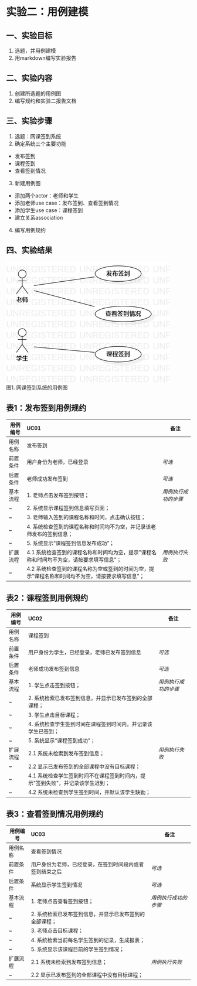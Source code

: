 # 实验二：用例建模

## 一、实验目标

1. 选题，并用例建模
3. 用markdown编写实验报告

## 二、实验内容

1. 创建所选题的用例图
2. 编写规约和实验二报告文档

## 三、实验步骤

1. 选题：网课签到系统
2. 确定系统三个主要功能 
- 发布签到
- 课程签到 
- 查看签到情况
3. 新建用例图 
- 添加两个actor：老师和学生
- 添加老师use case：发布签到、查看签到情况
- 添加学生use case：课程签到
- 建立关系association
4. 编写用例规约

## 四、实验结果

![网课签到系统用例图](./UML_02.jpg)  
图1. 网课签到系统的用例图


## 表1：发布签到用例规约  

用例编号  | UC01 | 备注  
-|:-|-  
用例名称  |  发布签到 |   
前置条件  |  用户身份为老师，已经登录   | *可选*   
后置条件  |  老师成功发布签到   | *可选*   
基本流程  | 1. 老师点击发布签到按钮；  |*用例执行成功的步骤* 
~| 2. 系统显示课程签到信息填写页面； |  
~| 3. 老师输入签到的课程名称和时间，点击确认按钮；  | 
~| 4. 系统检查签到的课程名称和时间均不为空，并记录该老师发布的签到信息； |
~| 5. 系统显示“课程签到信息发布成功”； |
扩展流程  | 4.1 系统检查签到的课程名称和时间均为空，提示"课程名称和时间均不为空，请按要求填写信息"； |*用例执行失败* 
~| 4.2 系统检查签到的课程名称为空或签到的时间为空，提示"课程名称和时间均不为空，请按要求填写信息"； |


## 表2：课程签到用例规约  

用例编号  | UC02 | 备注  
-|:-|-  
用例名称  |  课程签到 |   
前置条件  |  用户身份为学生，已经登录，老师已发布签到信息   | *可选*   
后置条件  |  老师成功发布签到信息   | *可选*   
基本流程  | 1. 学生点击签到按钮；  |*用例执行成功的步骤* 
~| 2. 系统检索已发布签到信息，并显示已发布签到的全部课程； | 
~| 3. 学生点击目标课程； |
~| 4. 系统检查学生签到时间在课程签到时间内，并记录该学生已签到； |
~| 5. 系统显示“课程签到成功”； |
扩展流程  | 2.1 系统未检索到发布签到信息； |*用例执行失败*
~| 2.2 显示已发布签到的全部课程中没有目标课程； |
~| 4.1 系统检查学生签到时间不在课程签到时间内，提示"签到失败"，并记录该学生迟到； |
~| 4.2 系统未检查到学生签到时间，并默认该学生缺勤； |


## 表3：查看签到情况用例规约  

用例编号  | UC03 | 备注  
-|:-|-  
用例名称  |  查看签到情况 |   
前置条件  |  用户身份为老师，已经登录，在签到时间段内或者签到结束之后   | *可选*   
后置条件  |  系统显示学生签到情况   | *可选*   
基本流程  | 1. 老师点击查看签到按钮；  |*用例执行成功的步骤* 
~| 2. 系统检索已发布签到信息，并显示已发布签到的全部课程； | 
~| 3. 老师点击目标课程； | 
~| 4. 系统检索当前每名学生签到的记录，生成报表； | 
~| 5. 系统显示该课程目前的学生签到情况； |
扩展流程  | 2.1 系统未检索到发布签到信息； |*用例执行失败* 
~| 2.2 显示已发布签到的全部课程中没有目标课程； |
